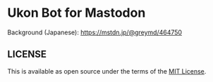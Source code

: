 Ukon Bot for Mastodon
======================

Background (Japanese): https://mstdn.jp/@greymd/464750


## LICENSE

This is available as open source under the terms of the [MIT License](http://opensource.org/licenses/MIT).
